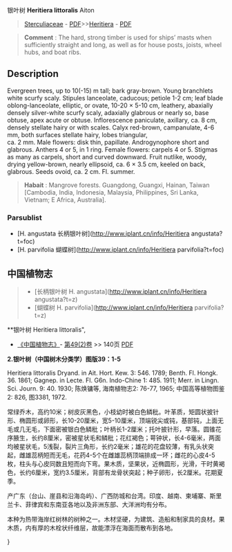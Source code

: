 银叶树 **Heritiera littoralis** Aiton

> [Sterculiaceae](http://www.iplant.cn/info/Sterculiaceae?t=foc) - [PDF](http://www.iplant.cn/foc/pdf/Sterculiaceae.pdf)>>[Heritiera](http://www.iplant.cn/info/Heritiera?t=foc) - [PDF](http://www.iplant.cn/foc/pdf/Heritiera.pdf)


> **Comment** : 
> The hard, strong timber is used for ships’ masts when sufficiently straight and long, as well as for house posts, joists, wheel hubs, and boat ribs.

## Description

Evergreen trees, up to 10(-15) m tall; bark gray-brown. Young branchlets white scurfy scaly. Stipules lanceolate, caducous; petiole 1-2 cm; leaf blade oblong-lanceolate, elliptic, or ovate, 10-20 × 5-10 cm, leathery, abaxially densely silver-white scurfy scaly, adaxially glabrous or nearly so, base obtuse, apex acute or obtuse. Inflorescence paniculate, axillary, ca. 8 cm, densely stellate hairy or with scales. Calyx red-brown, campanulate, 4-6 mm, both surfaces stellate hairy, lobes triangular, <br clear=all> ca. 2 mm. Male flowers: disk thin, papillate. Androgynophore short and glabrous. Anthers 4 or 5, in 1 ring. Female flowers: carpels 4 or 5. Stigmas as many as carpels, short and curved downward. Fruit nutlike, woody, drying yellow-brown, nearly ellipsoid, ca. 6 × 3.5 cm, keeled on back, glabrous. Seeds ovoid, ca. 2 cm. Fl. summer.


> **Habait** : 
> Mangrove forests. Guangdong, Guangxi, Hainan, Taiwan [Cambodia, India, Indonesia, Malaysia, Philippines, Sri Lanka, Vietnam; E Africa, Australia].

### Parsublist

* [H.  angustata  长柄银叶树](http://www.iplant.cn/info/Heritiera angustata?t=foc)
* [H.  parvifolia  蝴蝶树](http://www.iplant.cn/info/Heritiera parvifolia?t=foc)

## 中国植物志

> * [长柄银叶树  H.  angustata](http://www.iplant.cn/info/Heritiera angustata?t=z)
> * [蝴蝶树  H.  parvifolia](http://www.iplant.cn/info/Heritiera parvifolia?t=z)


**银叶树 Heritiera littoralis",

* [《中国植物志》](http://www.iplant.cn/frps)- [第49(2)卷](http://www.iplant.cn/frps/vol/49(2)) >> 140页 [PDF](http://www.iplant.cn/frps/pdf/49(2)/140a.PDF)


**2.银叶树（中国树木分类学）图版39：1-5**

Heritiera littoralis Dryand. in Ait. Hort. Kew. 3: 546. 1789; Benth. Fl. Hongk. 36. 1861; Gagnep. in Lecte. Fl. G6n. Indo-Chine 1: 485. 1911; Merr. in Lingn. Sci. Journ. 9: 40. 1930; 陈焕镛等, 海南植物志2: 76-77, 1965; 中国高等植物图鉴2: 826, 图3381, 1972.

常绿乔木，高约10米；树皮灰黑色，小枝幼时被白色鳞秕。叶革质，矩圆状披针形、椭圆形或卵形，长10-20厘米，宽5-10厘米，顶端锐尖或钝，基部钝，上面无毛或几无毛，下面密被银白色鳞秕；叶柄长1-2厘米；托叶披针形，早落。圆锥花序腋生，长约8厘米，密被星状毛和鳞秕；花红褐色；萼钟状，长4-6毫米，两面均被星状毛，5浅裂，裂片三角形，长约2毫米；雄花的花盘较薄，有乳头状突起，雌雄蕊柄短而无毛，花药4-5个在雌雄蕊柄顶端排成一环；雌花的心皮4-5枚，柱头与心皮同数且短而向下弯。果木质，坚果状，近椭圆形，光滑，干时黄褐色，长约6厘米，宽约3.5厘米，背部有龙骨状突起；种子卵形，长2厘米。花期夏季。

产广东（台山、崖县和沿海岛屿）、广西防城和台湾。印度、越南、柬埔寨、斯里兰卡、菲律宾和东南亚各地以及非洲东部、大洋洲均有分布。

本种为热带海岸红树林的树种之一。木材坚硬，为建筑、造船和制家具的良材。果木质，内有厚的木栓状纤维层，故能漂浮在海面而散布到各地。

}